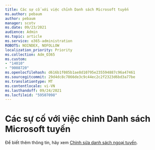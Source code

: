 ```yaml
---
title: Các sự cố với việc chỉnh Danh sách Microsoft tuyến
ms.author: pebaum
author: pebaum
manager: scotv
ms.date: 09/23/2021
audience: Admin
ms.topic: article
ms.service: o365-administration
ROBOTS: NOINDEX, NOFOLLOW
localization_priority: Priority
ms.collection: Adm_O365
ms.custom:
- "14010"
- "9008720"
ms.openlocfilehash: d616b1f085b1ae8d10795e235594887c96a47461
ms.sourcegitcommit: 29d4dc8c7866de3c9c44ec2c2f2323d6bd3a77be
ms.translationtype: MT
ms.contentlocale: vi-VN
ms.lasthandoff: 09/24/2021
ms.locfileid: "59507098"
---
```

# <a name="issues-with-editing-microsoft-lists-offline"></a>Các sự cố với việc chỉnh Danh sách Microsoft tuyến

Để biết thêm thông tin, hãy xem [Chỉnh sửa danh sách ngoại tuyến](https://support.microsoft.com/en-us/office/edit-lists-offline-41403c3e-1795-4e07-b56b-ae591cbde2f9).